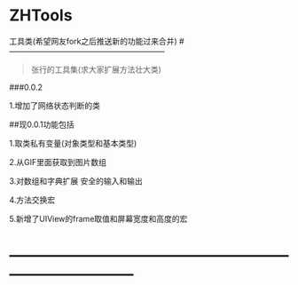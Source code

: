 # ZHTools
工具类(希望网友fork之后推送新的功能过来合并)
#————————————————————

 >张行的工具集(求大家扩展方法壮大类)
 
 ###0.0.2
 
 1.增加了网络状态判断的类
 
 ##现0.0.1功能包括
 
 1.取类私有变量(对象类型和基本类型)
 
 2.从GIF里面获取到图片数组
 
 3.对数组和字典扩展  安全的输入和输出
 
 4.方法交换宏

 5.新增了UIView的frame取值和屏幕宽度和高度的宏
 
 # ——————————————————————————

